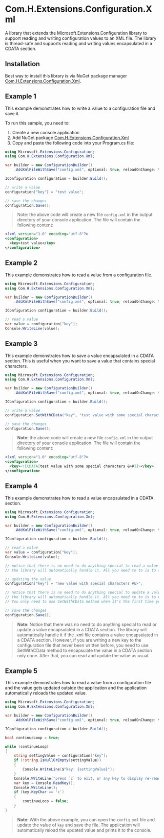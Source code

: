 # Com.H.Extensions.Configuration.Xml

A library that extends the Microsoft.Extensions.Configuration library to support reading and writing configuration values to an XML file.
The library is thread-safe and supports reading and writing values encapsulated in a CDATA section.

## Installation
Best way to install this library is via NuGet package manager [Com.H.Extensions.Configuration.Xml](https://www.nuget.org/packages/Com.H.Extensions.Configuration.Xml).

## Example 1
This example demonstrates how to write a value to a configuration file and save it.

To run this sample, you need to:
1) Create a new console application
2) Add NuGet package [Com.H.Extensions.Configuration.Xml](https://www.nuget.org/packages/Com.H.Extensions.Configuration.Xml)  
4) Copy and paste the following code into your Program.cs file:

```csharp
using Microsoft.Extensions.Configuration;
using Com.H.Extensions.Configuration.Xml;

var builder = new ConfigurationBuilder()
    .AddXmlFileWithSave("config.xml", optional: true, reloadOnChange: true);

IConfiguration configuration = builder.Build();

// write a value
configuration["key"] = "test value";

// save the changes
configuration.Save();
```
> Note: the above code will create a new file `config.xml` in the output directory of your console application. The file will contain the following content:
```xml
<?xml version="1.0" encoding="utf-8"?>
<configuration>
  <key>test value</key>
</configuration>
```

## Example 2
This example demonstrates how to read a value from a configuration file.

```csharp
using Microsoft.Extensions.Configuration;
using Com.H.Extensions.Configuration.Xml;

var builder = new ConfigurationBuilder()
	.AddXmlFileWithSave("config.xml", optional: true, reloadOnChange: true);

IConfiguration configuration = builder.Build();

// read a value
var value = configuration["key"];
Console.WriteLine(value);
```

## Example 3
This example demonstrates how to save a value encapsulated in a CDATA section. This is useful when you want to save a value that contains special characters.

```csharp
using Microsoft.Extensions.Configuration;
using Com.H.Extensions.Configuration.Xml;

var builder = new ConfigurationBuilder()
	.AddXmlFileWithSave("config.xml", optional: true, reloadOnChange: true);

IConfiguration configuration = builder.Build();

// write a value
configuration.SetWithCData("key", "test value with some special characters &>#");

// save the changes
configuration.Save();
```
> **Note**: the above code will create a new file `config.xml` in the output directory of your console application. The file will contain the following content:
```xml
<?xml version="1.0" encoding="utf-8"?>
<configuration>
  <key><![CDATA[test value with some special characters &>#]]></key>
</configuration>
```

## Example 4
This example demonstrates how to read a value encapsulated in a CDATA section.

```csharp
using Microsoft.Extensions.Configuration;
using Com.H.Extensions.Configuration.Xml;

var builder = new ConfigurationBuilder()
	.AddXmlFileWithSave("config.xml", optional: true, reloadOnChange: true);

IConfiguration configuration = builder.Build();

// read a value
var value = configuration["key"];
Console.WriteLine(value);

// notice that there is no need to do anything special to read a value encapsulated in a CDATA section
// the library will automatically handle it. All you need to to is to read the value as usual

// updating the value
configuration["key"] = "new value with special characters #&>";

// notice that there is no need to do anything special to update a value encapsulated in a CDATA section
// the library will automatically handle it. All you need to to is to update the value as usual.
// You only need to use SetWithCData method when it's the first time you write the value.

// save the changes
configuration.Save();
```
> **Note**: Notice that there was no need to do anything special to read or update a value encapsulated in a CDATA section. The library will automatically handle it if the .xml file contains a value encapsulated in a CDATA section. However, if you are writing a new key to the configuration file that never been written before, you need to use SetWithCData method to encapsulate the value in a CDATA section only once. After that, you can read and update the value as usual.

## Example 5
This example demonstrates how to read a value from a configuration file and the value gets updated outside the application and the application automatically reloads the updated value.

```csharp
using Microsoft.Extensions.Configuration;
using Com.H.Extensions.Configuration.Xml;

var builder = new ConfigurationBuilder()
	.AddXmlFileWithSave("config.xml", optional: true, reloadOnChange: true);

IConfiguration configuration = builder.Build();

bool continueLoop = true;

while (continueLoop)
{
    string settingValue = configuration["key"];
    if (!string.IsNullOrEmpty(settingValue))
    {
        Console.WriteLine($"key: {settingValue}");
    }
    Console.WriteLine("press `c` to exit, or any key to display re-read the value of `key`");
    var key = Console.ReadKey();
    Console.WriteLine();
    if (key.KeyChar == 'c')
    {
        continueLoop = false;
    }
}
```

> **Note**: With the above example, you can open the `config.xml` file and update the value of `key` and save the file. The application will automatically reload the updated value and prints it to the console.